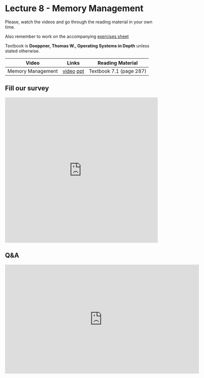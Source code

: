 # Lecture 8 - Memory Management



Please, watch the videos and go through the reading material in your own time.

Also remember to work on the accompanying [exercises sheet](../exercises/EXERCISES8.html)

Textbook is **Doeppner, Thomas W., Operating Systems in Depth** unless stated otherwise.



| Video                   | Links                     |        Reading Material                                                                                                                                                                                      |
|-------------------------|---------------------------|----------------------------------------------------------------------------------------------------------------------------------------------------------------------------------------------|
| Memory Management| [video](https://web.microsoftstream.com/video/bb68a796-8a75-4223-93cc-44c1b9b075ef)  [ppt](https://github.com/cs-uob/COMS20012/blob/master/docs/slides/Week%208%20-%20Memory%20management.pptx) | Textbook 7.1 (page 287) |


## Fill our survey

<iframe width="640px" height= "480px" src= "https://forms.office.com/Pages/ResponsePage.aspx?id=MH_ksn3NTkql2rGM8aQVG5N9pWWUNd5Khd6GR62JgsZUMEZKRUhXRklNT1VKMTJaV0taWkFZUlhPSC4u&embed=true" frameborder= "0" marginwidth= "0" marginheight= "0" style= "border: none; max-width:100%; max-height:100vh" allowfullscreen webkitallowfullscreen mozallowfullscreen msallowfullscreen> </iframe>

## Q&A

<iframe width="640" height="360" src="https://web.microsoftstream.com/embed/video/affb1dbf-f927-4942-935b-96488baaeeb1?autoplay=false&amp;showinfo=true" allowfullscreen style="border:none;"></iframe>
